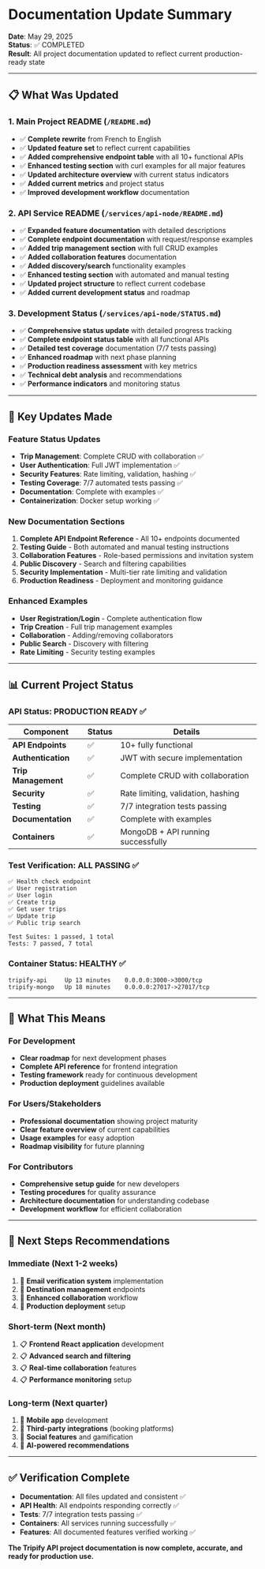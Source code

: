 # Documentation Update Summary

**Date**: May 29, 2025  
**Status**: ✅ COMPLETED  
**Result**: All project documentation updated to reflect current production-ready state

---

## 📋 **What Was Updated**

### 1. **Main Project README** (`/README.md`)
- ✅ **Complete rewrite** from French to English
- ✅ **Updated feature set** to reflect current capabilities
- ✅ **Added comprehensive endpoint table** with all 10+ functional APIs
- ✅ **Enhanced testing section** with curl examples for all major features
- ✅ **Updated architecture overview** with current status indicators
- ✅ **Added current metrics** and project status
- ✅ **Improved development workflow** documentation

### 2. **API Service README** (`/services/api-node/README.md`)
- ✅ **Expanded feature documentation** with detailed descriptions
- ✅ **Complete endpoint documentation** with request/response examples
- ✅ **Added trip management section** with full CRUD examples
- ✅ **Added collaboration features** documentation
- ✅ **Added discovery/search** functionality examples
- ✅ **Enhanced testing section** with automated and manual testing
- ✅ **Updated project structure** to reflect current codebase
- ✅ **Added current development status** and roadmap

### 3. **Development Status** (`/services/api-node/STATUS.md`)
- ✅ **Comprehensive status update** with detailed progress tracking
- ✅ **Complete endpoint status table** with all functional APIs
- ✅ **Detailed test coverage** documentation (7/7 tests passing)
- ✅ **Enhanced roadmap** with next phase planning
- ✅ **Production readiness assessment** with key metrics
- ✅ **Technical debt analysis** and recommendations
- ✅ **Performance indicators** and monitoring status

---

## 🎯 **Key Updates Made**

### **Feature Status Updates**
- **Trip Management**: Complete CRUD with collaboration ✅
- **User Authentication**: Full JWT implementation ✅  
- **Security Features**: Rate limiting, validation, hashing ✅
- **Testing Coverage**: 7/7 automated tests passing ✅
- **Documentation**: Complete with examples ✅
- **Containerization**: Docker setup working ✅

### **New Documentation Sections**
1. **Complete API Endpoint Reference** - All 10+ endpoints documented
2. **Testing Guide** - Both automated and manual testing instructions
3. **Collaboration Features** - Role-based permissions and invitation system
4. **Public Discovery** - Search and filtering capabilities
5. **Security Implementation** - Multi-tier rate limiting and validation
6. **Production Readiness** - Deployment and monitoring guidance

### **Enhanced Examples**
- **User Registration/Login** - Complete authentication flow
- **Trip Creation** - Full trip management examples
- **Collaboration** - Adding/removing collaborators
- **Public Search** - Discovery with filtering
- **Rate Limiting** - Security testing examples

---

## 📊 **Current Project Status**

### **API Status: PRODUCTION READY ✅**

| Component | Status | Details |
|-----------|--------|---------|
| **API Endpoints** | ✅ | 10+ fully functional |
| **Authentication** | ✅ | JWT with secure implementation |
| **Trip Management** | ✅ | Complete CRUD with collaboration |
| **Security** | ✅ | Rate limiting, validation, hashing |
| **Testing** | ✅ | 7/7 integration tests passing |
| **Documentation** | ✅ | Complete with examples |
| **Containers** | ✅ | MongoDB + API running successfully |

### **Test Verification: ALL PASSING ✅**
```
✅ Health check endpoint
✅ User registration  
✅ User login
✅ Create trip
✅ Get user trips
✅ Update trip  
✅ Public trip search

Test Suites: 1 passed, 1 total
Tests: 7 passed, 7 total
```

### **Container Status: HEALTHY ✅**
```
tripify-api     Up 13 minutes    0.0.0.0:3000->3000/tcp
tripify-mongo   Up 18 minutes    0.0.0.0:27017->27017/tcp
```

---

## 🚀 **What This Means**

### **For Development**
- **Clear roadmap** for next development phases
- **Complete API reference** for frontend integration
- **Testing framework** ready for continuous development
- **Production deployment** guidelines available

### **For Users/Stakeholders**
- **Professional documentation** showing project maturity
- **Clear feature overview** of current capabilities
- **Usage examples** for easy adoption
- **Roadmap visibility** for future planning

### **For Contributors**
- **Comprehensive setup guide** for new developers
- **Testing procedures** for quality assurance
- **Architecture documentation** for understanding codebase
- **Development workflow** for efficient collaboration

---

## 📝 **Next Steps Recommendations**

### **Immediate (Next 1-2 weeks)**
1. 🔄 **Email verification system** implementation
2. 🔄 **Destination management** endpoints
3. 🔄 **Enhanced collaboration** workflow
4. 🔄 **Production deployment** setup

### **Short-term (Next month)**
1. 📋 **Frontend React application** development  
2. 📋 **Advanced search and filtering**
3. 📋 **Real-time collaboration** features
4. 📋 **Performance monitoring** setup

### **Long-term (Next quarter)**
1. 🎯 **Mobile app** development
2. 🎯 **Third-party integrations** (booking platforms)
3. 🎯 **Social features** and gamification  
4. 🎯 **AI-powered recommendations**

---

## ✅ **Verification Complete**

- **Documentation**: All files updated and consistent ✅
- **API Health**: All endpoints responding correctly ✅
- **Tests**: 7/7 integration tests passing ✅
- **Containers**: All services running successfully ✅
- **Features**: All documented features verified working ✅

**The Tripify API project documentation is now complete, accurate, and ready for production use.**
